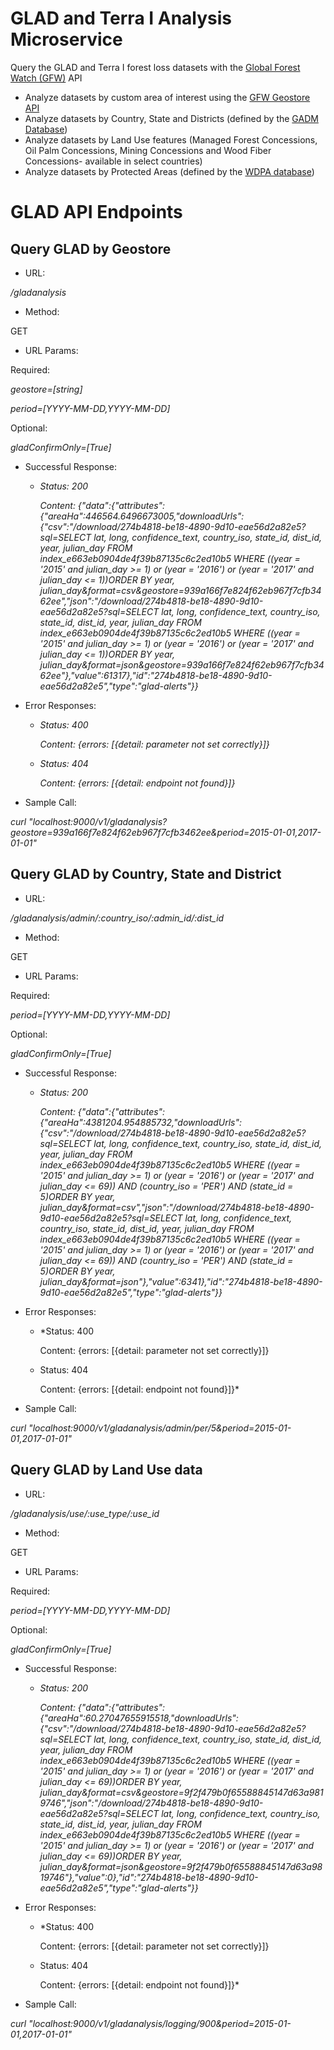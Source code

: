 # GLAD and Terra I Analysis Microservice

Query the GLAD and Terra I forest loss datasets with the [Global Forest Watch (GFW)](http://globalforestwatch.org) API

- Analyze datasets by custom area of interest using the [GFW Geostore API](https://github.com/gfw-api/gfw-geostore-api)
- Analyze datasets by Country, State and Districts (defined by the [GADM Database](http://www.gadm.org/))
- Analyze datasets by Land Use features (Managed Forest Concessions, Oil Palm Concessions, Mining Concessions and Wood Fiber Concessions- available in select countries)
- Analyze datasets by Protected Areas (defined by the [WDPA database](http://www.wdpa.org/))

# GLAD API Endpoints

## Query GLAD by Geostore

- URL:

*/gladanalysis*

- Method:

GET

- URL Params:

Required:

*geostore=[string]*

*period=[YYYY-MM-DD,YYYY-MM-DD]*

Optional:

*gladConfirmOnly=[True]*

- Successful Response:

  - *Status: 200*

    *Content:* *{"data":{"attributes":{"areaHa":446564.6496673005,"downloadUrls":{"csv":"/download/274b4818-be18-4890-9d10-eae56d2a82e5?sql=SELECT lat, long, confidence_text, country_iso, state_id, dist_id, year, julian_day FROM index_e663eb0904de4f39b87135c6c2ed10b5 WHERE ((year = '2015' and julian_day >= 1) or (year = '2016') or (year = '2017' and julian_day <= 1))ORDER BY year, julian_day&format=csv&geostore=939a166f7e824f62eb967f7cfb3462ee","json":"/download/274b4818-be18-4890-9d10-eae56d2a82e5?sql=SELECT lat, long, confidence_text, country_iso, state_id, dist_id, year, julian_day FROM index_e663eb0904de4f39b87135c6c2ed10b5 WHERE ((year = '2015' and julian_day >= 1) or (year = '2016') or (year = '2017' and julian_day <= 1))ORDER BY year, julian_day&format=json&geostore=939a166f7e824f62eb967f7cfb3462ee"},"value":61317},"id":"274b4818-be18-4890-9d10-eae56d2a82e5","type":"glad-alerts"}}*

- Error Responses:

  - *Status: 400*

    *Content: {errors: [{detail: parameter not set correctly}]}*

  - *Status: 404*

    *Content: {errors: [{detail: endpoint not found}]}*

- Sample Call:

*curl "localhost:9000/v1/gladanalysis?geostore=939a166f7e824f62eb967f7cfb3462ee&period=2015-01-01,2017-01-01"*

## Query GLAD by Country, State and District

- URL:

*/gladanalysis/admin/:country_iso/:admin_id/:dist_id*

- Method:

GET

- URL Params:

Required:

*period=[YYYY-MM-DD,YYYY-MM-DD]*

Optional:

*gladConfirmOnly=[True]*

- Successful Response:

  - *Status: 200*

    *Content:* *{"data":{"attributes":{"areaHa":4381204.954885732,"downloadUrls":{"csv":"/download/274b4818-be18-4890-9d10-eae56d2a82e5?sql=SELECT lat, long, confidence_text, country_iso, state_id, dist_id, year, julian_day FROM index_e663eb0904de4f39b87135c6c2ed10b5 WHERE ((year = '2015' and julian_day >= 1) or (year = '2016') or (year = '2017' and julian_day <= 69)) AND (country_iso = 'PER') AND (state_id = 5)ORDER BY year, julian_day&format=csv","json":"/download/274b4818-be18-4890-9d10-eae56d2a82e5?sql=SELECT lat, long, confidence_text, country_iso, state_id, dist_id, year, julian_day FROM index_e663eb0904de4f39b87135c6c2ed10b5 WHERE ((year = '2015' and julian_day >= 1) or (year = '2016') or (year = '2017' and julian_day <= 69)) AND (country_iso = 'PER') AND (state_id = 5)ORDER BY year, julian_day&format=json"},"value":6341},"id":"274b4818-be18-4890-9d10-eae56d2a82e5","type":"glad-alerts"}}*

- Error Responses:

    - *Status: 400

      Content: {errors: [{detail: parameter not set correctly}]}

    - Status: 404

      Content: {errors: [{detail: endpoint not found}]}*

- Sample Call:

*curl "localhost:9000/v1/gladanalysis/admin/per/5&period=2015-01-01,2017-01-01"*

## Query GLAD by Land Use data

- URL:

*/gladanalysis/use/:use_type/:use_id*

- Method:

GET

- URL Params:

Required:

*period=[YYYY-MM-DD,YYYY-MM-DD]*

Optional:

*gladConfirmOnly=[True]*

- Successful Response:

  - *Status: 200*

    *Content:*
    *{"data":{"attributes":{"areaHa":60.27047655915518,"downloadUrls":{"csv":"/download/274b4818-be18-4890-9d10-eae56d2a82e5?sql=SELECT lat, long, confidence_text, country_iso, state_id, dist_id, year, julian_day FROM index_e663eb0904de4f39b87135c6c2ed10b5 WHERE ((year = '2015' and julian_day >= 1) or (year = '2016') or (year = '2017' and julian_day <= 69))ORDER BY year, julian_day&format=csv&geostore=9f2f479b0f65588845147d63a9819746","json":"/download/274b4818-be18-4890-9d10-eae56d2a82e5?sql=SELECT lat, long, confidence_text, country_iso, state_id, dist_id, year, julian_day FROM index_e663eb0904de4f39b87135c6c2ed10b5 WHERE ((year = '2015' and julian_day >= 1) or (year = '2016') or (year = '2017' and julian_day <= 69))ORDER BY year, julian_day&format=json&geostore=9f2f479b0f65588845147d63a9819746"},"value":0},"id":"274b4818-be18-4890-9d10-eae56d2a82e5","type":"glad-alerts"}}*

- Error Responses:

    - *Status: 400

      Content: {errors: [{detail: parameter not set correctly}]}

    - Status: 404

      Content: {errors: [{detail: endpoint not found}]}*

- Sample Call:

*curl "localhost:9000/v1/gladanalysis/logging/900&period=2015-01-01,2017-01-01"*
